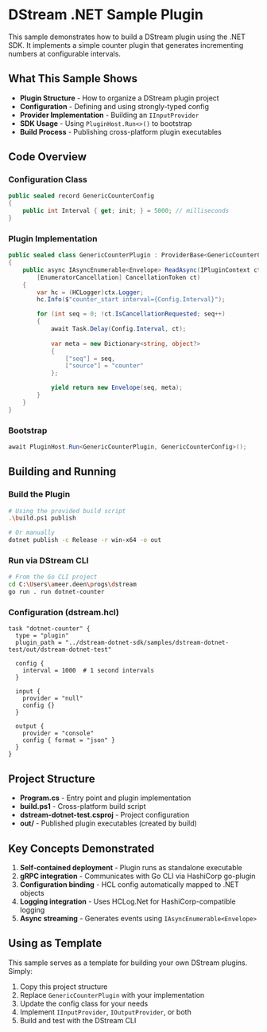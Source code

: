 # DStream .NET Sample Plugin

This sample demonstrates how to build a DStream plugin using the .NET SDK. It implements a simple counter plugin that generates incrementing numbers at configurable intervals.

## What This Sample Shows

- **Plugin Structure** - How to organize a DStream plugin project
- **Configuration** - Defining and using strongly-typed config
- **Provider Implementation** - Building an `IInputProvider`
- **SDK Usage** - Using `PluginHost.Run<>()` to bootstrap
- **Build Process** - Publishing cross-platform plugin executables

## Code Overview

### Configuration Class
```csharp
public sealed record GenericCounterConfig
{
    public int Interval { get; init; } = 5000; // milliseconds
}
```

### Plugin Implementation
```csharp
public sealed class GenericCounterPlugin : ProviderBase<GenericCounterConfig>, IInputProvider
{
    public async IAsyncEnumerable<Envelope> ReadAsync(IPluginContext ctx, 
        [EnumeratorCancellation] CancellationToken ct)
    {
        var hc = (HCLogger)ctx.Logger;
        hc.Info($"counter_start interval={Config.Interval}");

        for (int seq = 0; !ct.IsCancellationRequested; seq++)
        {
            await Task.Delay(Config.Interval, ct);
            
            var meta = new Dictionary<string, object?>
            {
                ["seq"] = seq,
                ["source"] = "counter"
            };

            yield return new Envelope(seq, meta);
        }
    }
}
```

### Bootstrap
```csharp
await PluginHost.Run<GenericCounterPlugin, GenericCounterConfig>();
```

## Building and Running

### Build the Plugin
```bash
# Using the provided build script
.\build.ps1 publish

# Or manually
dotnet publish -c Release -r win-x64 -o out
```

### Run via DStream CLI
```bash
# From the Go CLI project
cd C:\Users\ameer.deen\progs\dstream
go run . run dotnet-counter
```

### Configuration (dstream.hcl)
```hcl
task "dotnet-counter" {
  type = "plugin"
  plugin_path = "../dstream-dotnet-sdk/samples/dstream-dotnet-test/out/dstream-dotnet-test"
  
  config {
    interval = 1000  # 1 second intervals
  }
  
  input {
    provider = "null"
    config {}
  }
  
  output {
    provider = "console"
    config { format = "json" }
  }
}
```

## Project Structure

- **Program.cs** - Entry point and plugin implementation
- **build.ps1** - Cross-platform build script
- **dstream-dotnet-test.csproj** - Project configuration
- **out/** - Published plugin executables (created by build)

## Key Concepts Demonstrated

1. **Self-contained deployment** - Plugin runs as standalone executable
2. **gRPC integration** - Communicates with Go CLI via HashiCorp go-plugin
3. **Configuration binding** - HCL config automatically mapped to .NET objects
4. **Logging integration** - Uses HCLog.Net for HashiCorp-compatible logging
5. **Async streaming** - Generates events using `IAsyncEnumerable<Envelope>`

## Using as Template

This sample serves as a template for building your own DStream plugins. Simply:

1. Copy this project structure
2. Replace `GenericCounterPlugin` with your implementation
3. Update the config class for your needs
4. Implement `IInputProvider`, `IOutputProvider`, or both
5. Build and test with the DStream CLI

